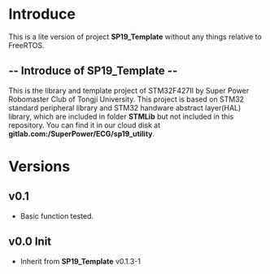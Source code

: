 # Introduce
This is a lite version of project **SP19_Template** without any things relative to FreeRTOS.

## -- Introduce of SP19_Template  --
This is the library and template project of STM32F427II by Super Power Robomaster Club of Tongji University. This project is based on STM32 standard peripheral library and STM32 handware abstract layer(HAL) library, which are included in folder **STMLib** but not included in this repository. You can find it in our cloud disk at **gitlab.com:/SuperPower/ECG/sp19_utility**. 

# Versions

## v0.1
- Basic function tested.

## v0.0 Init
- Inherit from **SP19_Template** v0.1.3-1

